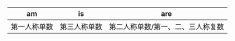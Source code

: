 | am           | is           | are                               |
| :------------: | :------------: | :---------------------------------: |
| 第一人称单数 | 第三人称单数 | 第二人称单数/第一、二、三人称复数 |
